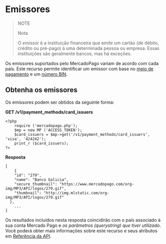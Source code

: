 # Emissores

> NOTE
>
> Nota
>
> O *emissor* é a instituição financeira que emite um cartão (de débito, crédito ou pré-pago) à uma determinada pessoa ou empresa. Essas instituições são geralmente bancos, mas há exceções.

Os emissores suportados pelo MercadoPago variam de acordo com cada país. Este recurso permite identificar um emissor com base no [meio de pagamento](#) e um [número BIN](#).

## Obtenha os emissores

Os emissores podem ser obtidos da seguinte forma:

**GET /v1/payment_methods/card_issuers**

	<?php
		require ('mercadopago.php');
		$mp = new MP ('ACCESS_TOKEN');
		$card_issuers = $mp->get('/v1/payment_methods/card_issuers', 'visa', '424242');
		print_r ($card_issuers);
	?>

**Resposta**

	[
		{
	    "id": "279",
	    "name": "Banco Galicia",
	    "secure_thumbnail": "https://www.mercadopago.com/org-img/MP3/API/logos/279.gif",
	    "thumbnail": "http://img.mlstatic.com/org-img/MP3/API/logos/279.gif"
	  },
		...
	]


Os resultados incluídos nesta resposta coincidirão com o país associado à sua conta Mercado Pago e *os parâmetros (querystring) que tiver utilizado*. Você poderá obter mais informações sobre este recurso e seus atributos em [Referência da API](#).
